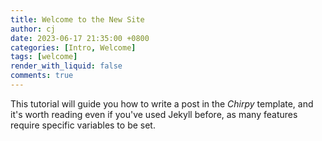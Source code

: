 ```yaml
---
title: Welcome to the New Site
author: cj
date: 2023-06-17 21:35:00 +0800
categories: [Intro, Welcome]
tags: [welcome]
render_with_liquid: false
comments: true
---
```


This tutorial will guide you how to write a post in the _Chirpy_ template, and it's worth reading even if you've used Jekyll before, as many features require specific variables to be set.
